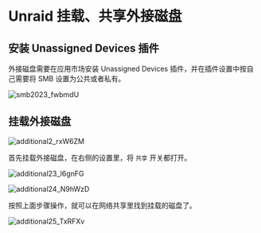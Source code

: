 # Unraid 挂载、共享外接磁盘

## 安装 Unassigned Devices 插件

外接磁盘需要在应用市场安装 Unassigned Devices 插件，并在插件设置中按自己需要将 SMB 设置为公共或者私有。

![smb2023_fwbmdU](https://slark-blog.s3.bitiful.net/smb2023_fwbmdU.png)

## 挂载外接磁盘

![additional2_rxW6ZM](https://slark-blog.s3.bitiful.net/additional2_rxW6ZM.png)

首先挂载外接磁盘，在右侧的设置里，将 `共享`  开关都打开。

![additional23_l6gnFG](https://slark-blog.s3.bitiful.net/additional23_l6gnFG.png)

![additional24_N9hWzD](https://slark-blog.s3.bitiful.net/additional24_N9hWzD.png)

按照上面步骤操作，就可以在网络共享里找到挂载的磁盘了。

![additional25_TxRFXv](https://slark-blog.s3.bitiful.net/additional25_TxRFXv.png)